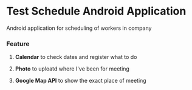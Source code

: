 # Test Schedule Android Application
Android application for scheduling of workers in company

### Feature
1. **Calendar**
to check dates and register what to do

2. **Photo**
to uploatd where I've been for meeting

3. **Google Map API**
to show the exact place of meeting
